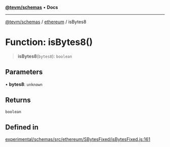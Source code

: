 [**@tevm/schemas**](../../README.md) • **Docs**

***

[@tevm/schemas](../../modules.md) / [ethereum](../README.md) / isBytes8

# Function: isBytes8()

> **isBytes8**(`bytes8`): `boolean`

## Parameters

• **bytes8**: `unknown`

## Returns

`boolean`

## Defined in

[experimental/schemas/src/ethereum/SBytesFixed/isBytesFixed.js:161](https://github.com/qbzzt/tevm-monorepo/blob/main/experimental/schemas/src/ethereum/SBytesFixed/isBytesFixed.js#L161)
